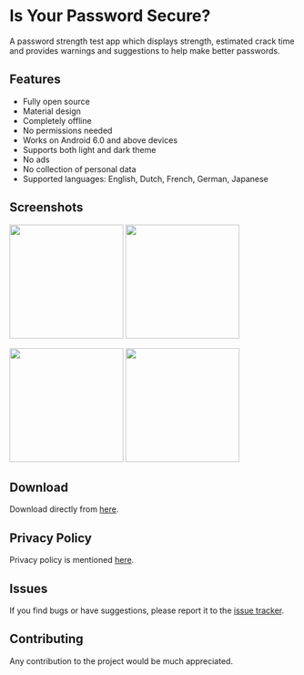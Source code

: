 # Is Your Password Secure?

A password strength test app which displays strength, estimated crack time and provides warnings and suggestions to help make better passwords.



## Features
- Fully open source
- Material design
- Completely offline
- No permissions needed
- Works on Android 6.0 and above devices
- Supports both light and dark theme
- No ads
- No collection of personal data
- Supported languages: English, Dutch, French, German, Japanese



## Screenshots

<img src="" width="200"/>  <img src="" width="200"/>

<img src="" width="200"/>  <img src="" width="200"/>



## Download
Download directly from [here](https://github.com/the-weird-aquarian/IYPS/releases/download/v1.0.0/IYPS_v1.0.0.apk).



## Privacy Policy
Privacy policy is mentioned [here](https://github.com/the-weird-aquarian/IYPS/blob/main/PRIVACY.md).



## Issues
If you find bugs or have suggestions, please report it to the [issue tracker](https://github.com/the-weird-aquarian/IYPS/issues).



## Contributing
Any contribution to the project would be much appreciated.

